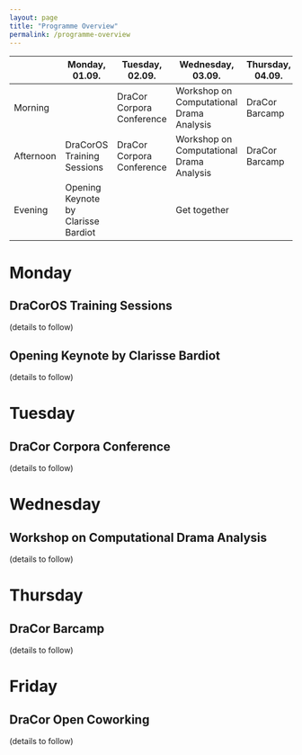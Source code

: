 ```yaml
---
layout: page
title: "Programme Overview"
permalink: /programme-overview
---
```


|           | Monday, 01.09.                      | Tuesday, 02.09.           | Wednesday, 03.09.                        | Thursday, 04.09. | Friday, 05.09.                   |
|-----------|-------------------------------------|---------------------------|------------------------------------------|------------------|----------------------------------|
| Morning   |                                     | DraCor Corpora Conference | Workshop on Computational Drama Analysis | DraCor Barcamp   | DraCor Open Coworking (optional) |
| Afternoon | DraCorOS Training Sessions          | DraCor Corpora Conference | Workshop on Computational Drama Analysis | DraCor Barcamp   | DraCor Open Coworking (optional) |
| Evening   | Opening Keynote by Clarisse Bardiot |                           | Get together                             |                  |                                  |

# Monday

## DraCorOS Training Sessions

(details to follow)

## Opening Keynote by Clarisse Bardiot

(details to follow)

# Tuesday

## DraCor Corpora Conference

(details to follow)

# Wednesday

## Workshop on Computational Drama Analysis

(details to follow)

# Thursday

## DraCor Barcamp

(details to follow)

# Friday

## DraCor Open Coworking

(details to follow)

